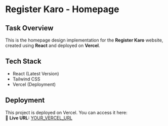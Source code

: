 # Register Karo - Homepage

## Task Overview
This is the homepage design implementation for the **Register Karo** website, created using **React** and deployed on **Vercel**.



## **Tech Stack**
- React (Latest Version)
- Tailwind CSS
- Vercel (Deployment)


## **Deployment**
This project is deployed on Vercel. You can access it here:  
🔗 **Live URL:** [YOUR_VERCEL_URL](https://registerkaro-theta.vercel.app/)
